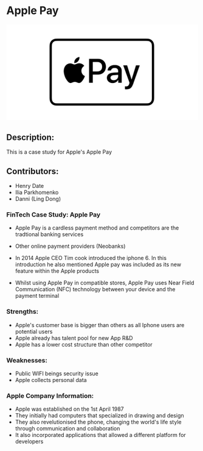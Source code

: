 # Apple Pay 

![image](apple-pay-og-twitter.jpg)

## Description:

This is a case study for Apple's Apple Pay

## Contributors:

- Henry Date
- Ilia Parkhomenko
- Danni (Ling Dong)

### FinTech Case Study: Apple Pay

- Apple Pay is a cardless payment method and competitors are 
the tradtional banking services 
- Other online payment providers (Neobanks) 

- In 2014 Apple CEO Tim cook introduced the iphone 6. In this introduction he also mentioned Apple pay was included as its new feature within the Apple products

- Whilst using Apple Pay in compatible stores, Apple Pay uses Near Field Communication (NFC) technology between your device and the payment terminal


### Strengths:

- Apple's customer base is bigger than others as all Iphone users are potential users
- Apple already has talent pool for new App R&D
- Apple has a lower cost structure than other competitor

### Weaknesses:

- Public WIFI beings security issue
- Apple collects personal data

### Apple Company Information:

- Apple was established on the 1st April 1987
- They initially had computers that specialized in drawing and design
- They also revelutionised the phone, changing the world's life style through communication and collaboration
- It also incorporated applications that allowed a different platform for developers


